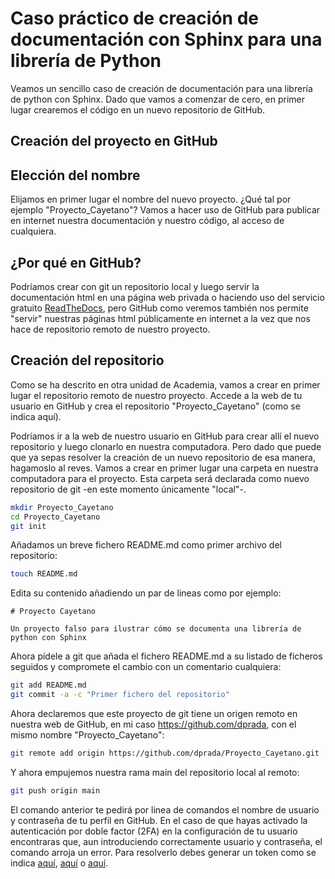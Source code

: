 # Caso práctico de creación de documentación con Sphinx para una librería de Python

Veamos un sencillo caso de creación de documentación para una librería de python con Sphinx.
Dado que vamos a comenzar de cero, en primer lugar crearemos el código en un nuevo repositorio de GitHub.

## Creación del proyecto en GitHub

## Elección del nombre

Elijamos en primer lugar el nombre del nuevo proyecto. ¿Qué tal por ejemplo "Proyecto_Cayetano"?
Vamos a hacer uso de GitHub para publicar en internet nuestra documentación y nuestro código, al
acceso de cualquiera.

## ¿Por qué en GitHub?

Podríamos crear con git un repositorio local y luego servir la documentación html en una página web
privada o haciendo uso del servicio gratuito [ReadTheDocs](https://readthedocs.org/), pero GitHub
como veremos también nos permite "servir" nuestras páginas html públicamente en internet a la vez
que nos hace de repositorio remoto de nuestro proyecto.

## Creación del repositorio

Como se ha descrito en otra unidad de Academia, vamos a crear en primer lugar el repositorio remoto
de nuestro proyecto. Accede a la web de tu usuario en GitHub y crea el repositorio
"Proyecto_Cayetano" (como se indica aquí).





Podríamos ir a la web de nuestro usuario en GitHub para crear allí el nuevo repositorio y luego
clonarlo en nuestra computadora. Pero dado que puede que ya sepas resolver la creación de un nuevo
repositorio de esa manera, hagamoslo al reves. Vamos a crear en primer lugar una carpeta en nuestra computadora para el proyecto. Esta carpeta será declarada como nuevo
repositorio de git -en este momento únicamente "local"-.

```bash
mkdir Proyecto_Cayetano
cd Proyecto_Cayetano
git init
```

Añadamos un breve fichero README.md como primer archivo del repositorio:

```bash
touch README.md
```

Edita su contenido añadiendo un par de lineas como por ejemplo:

```
# Proyecto Cayetano

Un proyecto falso para ilustrar cómo se documenta una librería de python con Sphinx
```

Ahora pídele a git que añada el fichero README.md a su listado de ficheros seguidos y compromete el
cambio con un comentario cualquiera:

```bash
git add README.md
git commit -a -c "Primer fichero del repositorio"
```

Ahora declaremos que este proyecto de git tiene un origen remoto en nuestra web de GitHub, en mi
caso https://github.com/dprada, con el mismo nombre "Proyecto_Cayetano":

```bash
git remote add origin https://github.com/dprada/Proyecto_Cayetano.git
```

Y ahora empujemos nuestra rama main del repositorio local al remoto:

```bash
git push origin main
```

El comando anterior te pedirá por linea de comandos el nombre de usuario y contraseña de tu perfil
en GitHub. En el caso de que hayas activado la autenticación por doble factor (2FA) en la
configuración de tu usuario encontraras que, aun introduciendo correctamente usuario y contraseña,
el comando arroja un error. Para resolverlo debes generar un token como se indica [aquí](https://help.github.com/en/github/authenticating-to-github/creating-a-personal-access-token-for-the-command-line), [aquí](https://medium.com/@ginnyfahs/github-error-authentication-failed-from-command-line-3a545bfd0ca8) o
[aquí](https://mycyberuniverse.com/how-fix-fatal-authentication-failed-for-https-github-com.html).

